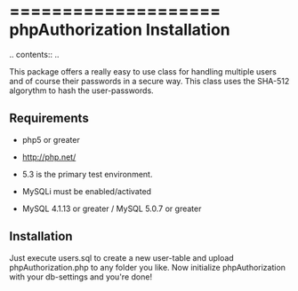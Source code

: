 ====================
phpAuthorization Installation
====================

.. contents::
..
  
This package offers a really easy to use class for handling multiple users and
of course their passwords in a secure way. This class uses the SHA-512 algorythm
to hash the user-passwords.

Requirements
-------------

* php5 or greater

 * http://php.net/
 
 * 5.3 is the primary test environment.

 * MySQLi must be enabled/activated 

* MySQL 4.1.13 or greater / MySQL 5.0.7 or greater

Installation
------------

Just execute users.sql to create a new user-table and upload
phpAuthorization.php to any folder you like. Now initialize phpAuthorization
with your db-settings and you're done!
